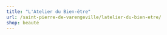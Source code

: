 ```yaml
---
title: "L'Atelier du Bien-être"
url: /saint-pierre-de-varengeville/latelier-du-bien-etre/
shop: beauté
---
```

